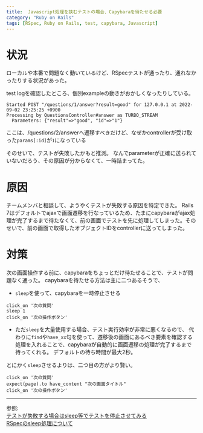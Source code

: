 ```yaml
---
title:  Javascript処理を挟むテストの場合、Capybaraを待たせる必要
category: "Ruby on Rails"
tags: [RSpec, Ruby on Rails, test, capybara, Javascript]
---
```


# 状況
ローカルや本番で問題なく動いているけど、RSpecテストが通ったり、通れなかったりする状況があった。

test logを確認したところ、個別exampleの動きがおかしくなったりしている。
```
Started POST "/questions/1/answer?result=good" for 127.0.0.1 at 2022-09-02 23:25:25 +0900
Processing by QuestionsController#answer as TURBO_STREAM
  Parameters: {"result"=>"good", "id"=>"1"}
```
ここは、/questions/2/answerへ遷移すべきだけど、なぜかcontrollerが受け取った`params[:id]`が`1`になっている

そのせいで、テストが失敗したかもと推測。
なんでparameterが正確に送られていないだろう、その原因が分からなくて、一時詰まってた。

# 原因
チームメンバと相談して、ようやくテストが失敗する原因を特定できた。
Rails 7はデフォルトでajaxで画面遷移を行なっているため、たまにcapybaraがajax処理が完了するまで待たなくて、前の画面でテストを先に処理してしまった。そのせいで、前の画面で取得したオブジェクトIDをcontrollerに送ってしまった。

# 対策
次の画面操作する前に、capybaraをちょっとだけ待たせることで、テストが問題なく通った。
capybaraを待たせる方法は主に二つあるそうで、
- `sleep`を使って、capybaraを一時停止させる
```
click_on '次の質問'
sleep 1
click_on '次の操作ボタン'
```
- ただ`sleep`を大量使用する場合、テスト実行効率が非常に悪くなるので、
代わりに`find`や`have_xx`句を使って、遷移後の画面にあるべき要素を確認する処理を入れることで、capybaraが自動的に画面遷移の処理が完了するまで待ってくれる。
デフォルトの待ち時間が最大2秒。

とにかく`sleep`させるよりは、二つ目の方がより賢い。

```
click_on '次の質問'
expect(page).to have_content "次の画面タイトル"
click_on '次の操作ボタン'
```

---
参照:  
[テストが失敗する場合はsleep等でテストを停止させてみる](https://qiita.com/jnchito/items/607f956263c38a5fec24#%E3%83%86%E3%82%B9%E3%83%88%E3%81%8C%E5%A4%B1%E6%95%97%E3%81%99%E3%82%8B%E5%A0%B4%E5%90%88%E3%81%AFsleep%E7%AD%89%E3%81%A7%E3%83%86%E3%82%B9%E3%83%88%E3%82%92%E5%81%9C%E6%AD%A2%E3%81%95%E3%81%9B%E3%81%A6%E3%81%BF%E3%82%8B)  
[RSpecのsleep処理について](https://qiita.com/syossan27/items/78c479a46dcf963f55ef)